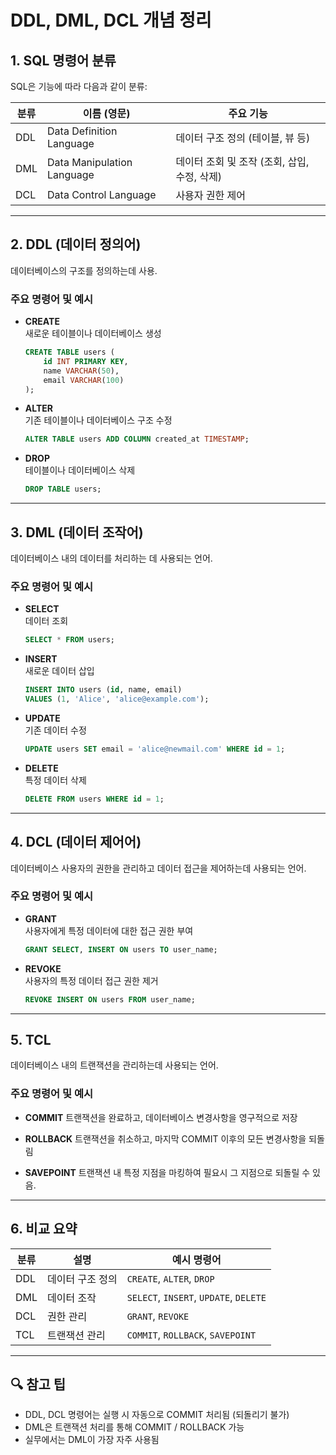 # DDL, DML, DCL 개념 정리



## 1. SQL 명령어 분류

SQL은 기능에 따라 다음과 같이 분류:  

| 분류 | 이름 (영문) | 주요 기능 |
|------|--------------|------------|
| DDL | Data Definition Language | 데이터 구조 정의 (테이블, 뷰 등) |
| DML | Data Manipulation Language | 데이터 조회 및 조작 (조회, 삽입, 수정, 삭제) |
| DCL | Data Control Language | 사용자 권한 제어 |

---

## 2. DDL (데이터 정의어)  
 데이터베이스의 구조를 정의하는데 사용.


### 주요 명령어 및 예시

- **CREATE**  
  새로운 테이블이나 데이터베이스 생성
  ```sql
  CREATE TABLE users (
      id INT PRIMARY KEY,
      name VARCHAR(50),
      email VARCHAR(100)
  );
  ```
  

- **ALTER**  
  기존 테이블이나 데이터베이스 구조 수정
  ```sql
  ALTER TABLE users ADD COLUMN created_at TIMESTAMP;
  ```

- **DROP**  
  테이블이나 데이터베이스 삭제
  ```sql
  DROP TABLE users;
  ```

---

## 3. DML (데이터 조작어)   
 데이터베이스 내의 데이터를 처리하는 데 사용되는 언어.

### 주요 명령어 및 예시

- **SELECT**  
  데이터 조회
  ```sql
  SELECT * FROM users;
  ```

- **INSERT**  
  새로운 데이터 삽입
  ```sql
  INSERT INTO users (id, name, email)
  VALUES (1, 'Alice', 'alice@example.com');
  ```

- **UPDATE**  
  기존 데이터 수정
  ```sql
  UPDATE users SET email = 'alice@newmail.com' WHERE id = 1;
  ```

- **DELETE**  
  특정 데이터 삭제
  ```sql
  DELETE FROM users WHERE id = 1;
  ```

---

## 4. DCL (데이터 제어어)  
 데이터베이스 사용자의 권한을 관리하고 데이터 접근을 제어하는데 사용되는 언어.

### 주요 명령어 및 예시

- **GRANT**  
  사용자에게 특정 데이터에 대한 접근 권한 부여
  ```sql
  GRANT SELECT, INSERT ON users TO user_name;
  ```

- **REVOKE**  
  사용자의 특정 데이터 접근 권한 제거
  ```sql
  REVOKE INSERT ON users FROM user_name;
  ```

---

## 5. TCL  
 데이터베이스 내의 트랜잭션을 관리하는데 사용되는 언어.

### 주요 명령어 및 예시

- **COMMIT**
  트랜잭션을 완료하고, 데이터베이스 변경사항을 영구적으로 저장

- **ROLLBACK**
  트랜잭션을 취소하고, 마지막 COMMIT 이후의 모든 변경사항을 되돌림

- **SAVEPOINT**
  트랜잭션 내 특정 지점을 마킹하여 필요시 그 지점으로 되돌릴 수 있음.

---

## 6. 비교 요약

| 분류 | 설명 | 예시 명령어 |
|------|------|--------------|
| DDL | 데이터 구조 정의 | `CREATE`, `ALTER`, `DROP` |
| DML | 데이터 조작 | `SELECT`, `INSERT`, `UPDATE`, `DELETE` |
| DCL | 권한 관리 | `GRANT`, `REVOKE` |
| TCL | 트랜잭션 관리 | `COMMIT`, `ROLLBACK`, `SAVEPOINT` |

---

## 🔍 참고 팁

- DDL, DCL 명령어는 실행 시 자동으로 COMMIT 처리됨 (되돌리기 불가)
- DML은 트랜잭션 처리를 통해 COMMIT / ROLLBACK 가능
- 실무에서는 DML이 가장 자주 사용됨
